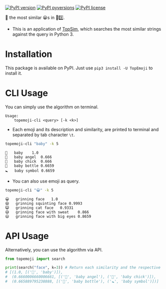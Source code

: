 [![PyPI version](https://img.shields.io/pypi/v/TopEmoji.svg)](https://pypi.python.org/pypi/TopEmoji/)
[![PyPI pyversions](https://img.shields.io/pypi/pyversions/TopEmoji.svg)](https://pypi.python.org/pypi/TopEmoji/)
[![PyPI license](https://img.shields.io/pypi/l/TopEmoji.svg)](https://pypi.python.org/pypi/TopEmoji/)

🔎 the most similar 😀s in 🐍3️⃣.

- This is an application of [TopSim](https://github.com/chuanconggao/TopSim), which searches the most similar strings against the query in Python 3.

# Installation

This package is available on PyPI. Just use `pip3 install -U TopEmoji` to install it.

# CLI Usage

You can simply use the algorithm on terminal.

``` text
Usage:
    topemoji-cli <query> [-k <k>]
```

- Each emoji and its description and similarity, are printed to terminal and separated by tab character `\t`.

``` bash
topemoji-cli "baby" -k 5
```

``` text
👶	baby	1.0
👼	baby angel	0.666
🐤	baby chick	0.666
🍼	baby bottle	0.6659
🚼	baby symbol	0.6659
```

- You can also use emoji as query.

``` bash
topemoji-cli "😀" -k 5
```

``` text
😀	grinning face	1.0
😆	grinning squinting face	0.9993
😺	grinning cat face	0.9331
😅	grinning face with sweat	0.866
😃	grinning face with big eyes	0.8659
```

# API Usage

Alternatively, you can use the algorithm via API.

``` python
from topemoji import search

print(search("face", k=3)) # Return each similarity and the respective emojis.
# [(1.0, [('👶', 'baby')]),
#  (0.6660006660006661, [('👼', 'baby angel'), ('🐤', 'baby chick')]),
#  (0.665889795238888, [('🍼', 'baby bottle'), ('🚼', 'baby symbol')])]
```
